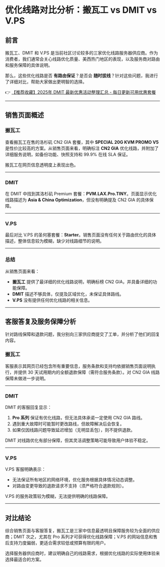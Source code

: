 # 优化线路对比分析：搬瓦工 vs DMIT vs V.PS

## 前言

搬瓦工、DMIT 和 V.PS 是当前社区讨论较多的三家优化线路服务器供应商。作为消费者，我们通常会关心线路优化质量、美西热门地区的表现，以及服务商对路由和服务保障的具体说明。

那么，这些优化线路是否 **有路由保证**？是否会 **随时拔线**？针对这些问题，我进行了详细对比，帮助大家做出更明智的选择。

👉 [【推荐收藏】2025年 DMIT 最新优惠活动整理汇总 - 每日更新可用优惠套餐](https://bit.ly/dmit_coupon)

---

## 销售页面概述

### 搬瓦工

查看搬瓦工在售的洛杉矶 CN2 GIA 套餐，其中 **SPECIAL 20G KVM PROMO V5** 是性价比较高的方案。从销售页面来看，明确标注 **CN2 GIA** 优化线路，并附加了详细服务说明，如备份功能、快照支持和 99.9% 在线 SLA 保证。

搬瓦工在网页信息透明度上表现出色。

---

### DMIT

在 DMIT 中找到其洛杉矶 Premium 套餐：**PVM.LAX.Pro.TINY**。页面显示优化线路描述为 **Asia & China Optimization**，但没有明确提及 CN2 GIA 的具体保障。

---

### V.PS

最后对比 V.PS 的圣何塞套餐：**Starter**。销售页面没有任何关于路由优化的具体描述，整体信息较为模糊，缺少对线路细节的说明。

---

### 总结

从销售页面来看：

- **搬瓦工** 提供了最详细的优化线路说明，明确标榜 CN2 GIA，并具备详细的功能保障。
- **DMIT** 描述不够具体，仅提及区域优化，未保证具体路线。
- **V.PS** 没有提供任何优化线路的相关信息。

---

## 客服答复及服务保障分析

针对路线保障和退款问题，我分别向三家供应商提交了工单，并分析了他们的回复内容。

### 搬瓦工

客服表示其网页已经包含所有重要信息，服务条款和支持均依据销售页面说明执行，并提供 30 天试用期内的全额退款保障（需符合服务条款）。对 CN2 GIA 线路保障未做进一步说明。

---

### DMIT

DMIT 的客服回复显示：

1. **Pro 系列** 保证有优化线路，但无法具体承诺一定使用 CN2 GIA 路线。
2. 遇到重大故障时可能暂时更改路线，但故障解决后会恢复。
3. 如果仅因线路问题导致延迟增加（无明显丢包），则不提供退款。

DMIT 对线路优化有部分保障，但其灵活调整策略可能导致用户体验不稳定。

---

### V.PS

V.PS 客服明确表示：

- 无法保证所有地区的网络环境，优化服务根据具体情况动态调整。
- 对路由变更导致的退款请求不支持（须严格符合退款规则）。

V.PS 的服务政策较为模糊，无法提供明确的线路保障。

---

## 对比结论

综合销售页面与客服答复，搬瓦工是三家中信息最透明且保障服务较为全面的供应商；DMIT 次之，尤其在 Pro 系列才可获得优化线路保障；V.PS 的网站信息和售后支持力度偏弱，更适合需求较低或预算有限的用户。

选择服务器供应商时，建议明确自己的线路需求，根据优化线路的实际使用体验来选择最适合的方案。